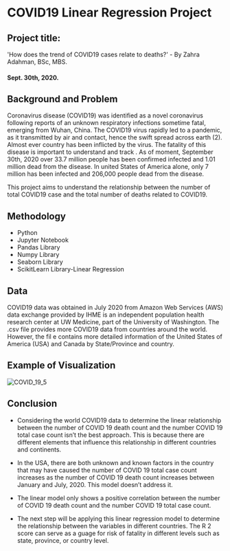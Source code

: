 # COVID19 Linear Regression Project

## Project title: 
'How does the trend of COVID19 cases relate to deaths?' - By Zahra Adahman, BSc, MBS.

#### Sept. 30th, 2020.

## Background and Problem

Coronavirus disease (COVID19) was identified as a novel coronavirus following reports of an unknown respiratory infections sometime fatal, emerging from Wuhan, China. The COVID19 virus rapidly led to a pandemic, as it transmitted by air and contact, hence the swift spread across earth (2). Almost ever country has been inflicted by the virus.
The fatality of this disease is important to understand and track . As of moment, September 30th, 2020 over 33.7 million people has been confirmed infected and 1.01 million
dead from the disease. In united States of America alone, only 7 million has been infected and 206,000 people dead from the disease.

This project aims to understand the relationship between the number of total COVID19 case and the total number of deaths related to COVID19.

## Methodology 

* Python
* Jupyter Notebook
* Pandas Library
* Numpy Library 
* Seaborn Library
* ScikitLearn Library-Linear Regression


## Data

COVID19 data was obtained in July 2020 from Amazon Web Services (AWS) data exchange provided by IHME is an independent population health research
center at UW Medicine, part of the University of Washington. The .csv file provides more COVID19 data from countries around the world.
However, the fil e contains more detailed information of the United States of America (USA) and Canada by State/Province and country.

## Example of Visualization 

![COVID_19_5](https://user-images.githubusercontent.com/59964869/97786655-6723d780-1b83-11eb-9b9a-c3b05625a592.png)


## Conclusion
* Considering the world COVID19 data to determine the linear relationship between the
number of COVID 19 death count and the number COVID 19 total case count isn’t
the best approach. This is because there are different elements that influence this
relationship in different countries and continents.

* In the USA, there are both unknown and known factors in the country that may have
caused the number of COVID 19 total case count increases as the number of COVID
19 death count increases between January and July, 2020. This model doesn’t
address it. 

* The linear model only shows a positive correlation between the number of COVID 19
death count and the number COVID 19 total case count.

* The next step will be applying this linear regression model to determine the
relationship between the variables in different countries. The R 2 score can serve as a
guage for risk of fatality in different levels such as state, province, or country level.
